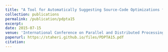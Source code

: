 ```yaml
---
title: "A Tool for Automatically Suggesting Source-Code Optimizations for Complex GPU Kernels"
collection: publications
permalink: /publication/pdpta15
excerpt:
date: 2015-07-15
venue: 'International Conference on Parallel and Distributed Processing Techniques and Applications'
paperurl: https://staheri.github.io/files/PDPTA15.pdf
citation:
---
```

